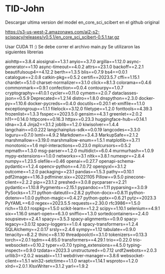 # TID-John

Descargar ultima version del model en_core_sci_scibert en el github original

https://s3-us-west-2.amazonaws.com/ai2-s2-scispacy/releases/v0.5.1/en_core_sci_scibert-0.5.1.tar.gz

Usar CUDA 11 :)
Se debe correr el archivo main.py
Se utilizaron las siguientes librerias

aiohttp==3.8.4
aiosignal==1.3.1
anyio==3.7.0
argilla==1.12.0
async-generator==1.10
async-timeout==4.0.2
attrs==23.1.0
backoff==2.2.1
beautifulsoup4==4.12.2
berth==1.3.5
blis==0.7.9
bs4==0.0.1
catalogue==2.0.8
catkin-pkg==0.5.2
certifi==2023.5.7
cffi==1.15.1
chardet==5.1.0
charset-normalizer==3.1.0
click==8.1.3
colorama==0.4.6
commonmark==0.9.1
confection==0.0.4
contourpy==1.0.7
cryptography==41.0.1
cycler==0.11.0
cymem==2.0.7
dataclasses-json==0.5.9
Deprecated==1.2.14
distro==1.8.0
dnspython==2.3.0
docker-py==1.10.6
docker-pycreds==0.4.0
docutils==0.20.1
et-xmlfile==1.1.0
exceptiongroup==1.1.1
filelock==3.12.0
filetype==1.2.0
fonttools==4.39.3
frozenlist==1.3.3
fsspec==2023.5.0
gensim==4.3.1
greenlet==2.0.2
h11==0.14.0
httpcore==0.16.3
httpx==0.23.3
huggingface-hub==0.14.1
idna==3.4
Jinja2==3.1.2
joblib==1.2.0
kiwisolver==1.4.4
langchain==0.0.222
langchainplus-sdk==0.0.19
langcodes==3.3.0
loguru==0.7.0
lxml==4.9.2
Markdown==3.4.3
MarkupSafe==2.1.2
marshmallow==3.19.0
marshmallow-enum==1.5.1
matplotlib==3.7.1
monotonic==1.6
mpl-interactions==0.23.0
mplcursors==0.5.2
mpmath==1.3.0
msg-parser==1.2.0
multidict==6.0.4
murmurhash==1.0.9
mypy-extensions==1.0.0
networkx==3.1
nltk==3.8.1
numexpr==2.8.4
numpy==1.23.5
olefile==0.46
openai==0.27.7
openapi-schema-pydantic==1.2.4
opencv-python==4.7.0.72
openpyxl==3.1.2
outcome==1.2.0
packaging==23.1
pandas==1.5.3
pathy==0.10.1
pdf2image==1.16.3
pdfminer.six==20221105
Pillow==9.5.0
pinecone-client==2.2.2
pip==23.1.2
preshed==3.0.8
pycparser==2.21
pydantic==1.10.8
Pygments==2.15.1
pypandoc==1.11
pyparsing==3.0.9
PySocks==1.7.1
python-dateutil==2.8.2
python-docx==0.8.11
python-dotenv==1.0.0
python-magic==0.4.27
python-pptx==0.6.21
pytz==2023.3
PyYAML==6.0
regex==2023.5.5
requests==2.30.0
rfc3986==1.5.0
rich==13.0.1
rospkg==1.5.0
scikit-learn==1.2.2
scipy==1.10.1
selenium==4.9.1
six==1.16.0
smart-open==6.3.0
sniffio==1.3.0
sortedcontainers==2.4.0
soupsieve==2.4.1
spacy==3.5.3
spacy-alignments==0.9.0
spacy-legacy==3.0.12
spacy-loggers==1.0.4
spacy-transformers==1.2.4
SQLAlchemy==2.0.17
srsly==2.4.6
sympy==1.12
tabulate==0.9.0
tenacity==8.2.2
thinc==8.1.10
threadpoolctl==3.1.0
tokenizers==0.13.3
torch==2.0.1
tqdm==4.65.0
transformers==4.29.1
trio==0.22.0
trio-websocket==0.10.2
typer==0.7.0
typing_extensions==4.5.0
typing-inspect==0.9.0
tzdata==2023.3
unstructured==0.7.12
urdf2webots==2.0.3
urllib3==2.0.2
wasabi==1.1.1
webdriver-manager==3.8.6
websocket-client==1.5.1
win32-setctime==1.1.0
wrapt==1.14.1
wsproto==1.2.0
xlrd==2.0.1
XlsxWriter==3.1.2
yarl==1.9.2

